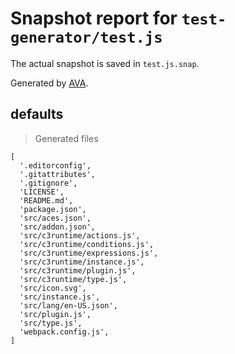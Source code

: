 # Snapshot report for `test-generator/test.js`

The actual snapshot is saved in `test.js.snap`.

Generated by [AVA](https://ava.li).

## defaults

> Generated files

    [
      '.editorconfig',
      '.gitattributes',
      '.gitignore',
      'LICENSE',
      'README.md',
      'package.json',
      'src/aces.json',
      'src/addon.json',
      'src/c3runtime/actions.js',
      'src/c3runtime/conditions.js',
      'src/c3runtime/expressions.js',
      'src/c3runtime/instance.js',
      'src/c3runtime/plugin.js',
      'src/c3runtime/type.js',
      'src/icon.svg',
      'src/instance.js',
      'src/lang/en-US.json',
      'src/plugin.js',
      'src/type.js',
      'webpack.config.js',
    ]
